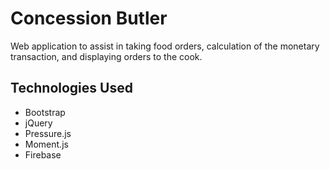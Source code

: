 # Concession Butler

Web application to assist in taking food orders, calculation of the monetary transaction, and displaying orders to the cook. 

## Technologies Used

- Bootstrap
- jQuery
- Pressure.js
- Moment.js
- Firebase
